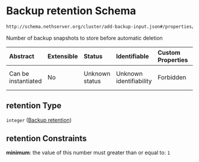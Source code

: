 # Backup retention Schema

```txt
http://schema.nethserver.org/cluster/add-backup-input.json#/properties/retention
```

Number of backup snapshots to store before automatic deletion

| Abstract            | Extensible | Status         | Identifiable            | Custom Properties | Additional Properties | Access Restrictions | Defined In                                                                      |
| :------------------ | :--------- | :------------- | :---------------------- | :---------------- | :-------------------- | :------------------ | :------------------------------------------------------------------------------ |
| Can be instantiated | No         | Unknown status | Unknown identifiability | Forbidden         | Allowed               | none                | [add-backup-input.json\*](cluster/add-backup-input.json "open original schema") |

## retention Type

`integer` ([Backup retention](add-backup-input-properties-backup-retention.md))

## retention Constraints

**minimum**: the value of this number must greater than or equal to: `1`
